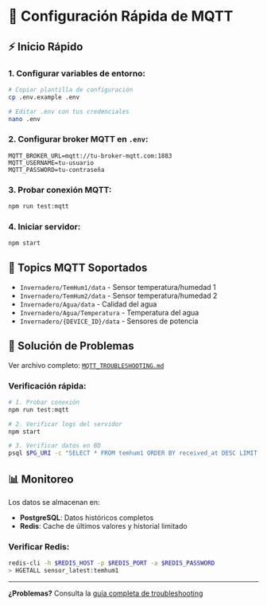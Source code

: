 # 🚀 Configuración Rápida de MQTT

## ⚡ Inicio Rápido

### 1. Configurar variables de entorno:
```bash
# Copiar plantilla de configuración
cp .env.example .env

# Editar .env con tus credenciales
nano .env
```

### 2. Configurar broker MQTT en `.env`:
```env
MQTT_BROKER_URL=mqtt://tu-broker-mqtt.com:1883
MQTT_USERNAME=tu-usuario
MQTT_PASSWORD=tu-contraseña
```

### 3. Probar conexión MQTT:
```bash
npm run test:mqtt
```

### 4. Iniciar servidor:
```bash
npm start
```

## 📡 Topics MQTT Soportados

- `Invernadero/TemHum1/data` - Sensor temperatura/humedad 1
- `Invernadero/TemHum2/data` - Sensor temperatura/humedad 2
- `Invernadero/Agua/data` - Calidad del agua
- `Invernadero/Agua/Temperatura` - Temperatura del agua
- `Invernadero/{DEVICE_ID}/data` - Sensores de potencia

## 🔧 Solución de Problemas

Ver archivo completo: [`MQTT_TROUBLESHOOTING.md`](./MQTT_TROUBLESHOOTING.md)

### Verificación rápida:
```bash
# 1. Probar conexión
npm run test:mqtt

# 2. Verificar logs del servidor
npm start

# 3. Verificar datos en BD
psql $PG_URI -c "SELECT * FROM temhum1 ORDER BY received_at DESC LIMIT 5;"
```

## 📊 Monitoreo

Los datos se almacenan en:
- **PostgreSQL**: Datos históricos completos
- **Redis**: Cache de últimos valores y historial limitado

### Verificar Redis:
```bash
redis-cli -h $REDIS_HOST -p $REDIS_PORT -a $REDIS_PASSWORD
> HGETALL sensor_latest:temhum1
```

---

**¿Problemas?** Consulta la [guía completa de troubleshooting](./MQTT_TROUBLESHOOTING.md)
